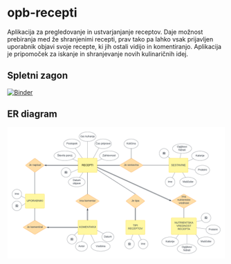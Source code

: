 # opb-recepti

Aplikacija za pregledovanje in ustvarjanjanje receptov. Daje možnost prebiranja med že shranjenimi recepti, prav tako pa lahko vsak prijavljen uporabnik objavi svoje recepte, ki jih ostali vidijo in komentiranjo. Aplikacija je pripomoček za iskanje in shranjevanje novih kulinaričnih idej.

## Spletni zagon
[![Binder]([https://mybinder.org/badge_logo.svg)](https://mybinder.org/v2/gh/LaraNahtigal/opb-recepti/main?labpath=proxy%2F8080](https://hub.ovh2.mybinder.org/user/laranahtigal-opb-recepti-7db7ll0e/proxy/8080?token=FZSm7TQ4QlGknEtGbpvzMw)https://hub.ovh2.mybinder.org/user/laranahtigal-opb-recepti-7db7ll0e/proxy/8080?token=FZSm7TQ4QlGknEtGbpvzMw)

## ER diagram
![ER diagram](diagram/opb-recepti.png)
